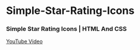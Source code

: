 # Simple-Star-Rating-Icons

### Simple Star Rating Icons | HTML And CSS
[YouTube Video](https://youtu.be/5uZSktUZ2Kk)
